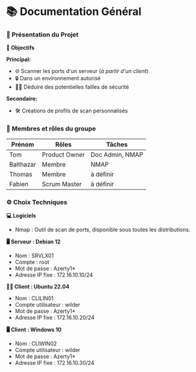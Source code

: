 # 📚 Documentation Général
### **📝 Présentation du Projet**
**🎯 Objectifs**

**Principal:**
- 🌐 Scanner les ports d'un serveur (*à partir d'un client*)
- 🔒 Dans un environnement autorisé
- 🕵️‍♂️ Déduire des potentielles failles de sécurité

**Secondaire:**
- 🛠️ Créations de profils de scan personnalisés

### **👥 Membres et rôles du groupe**
| Prénom    | Rôles              | Tâches                      | 
| --------- | ------------------ | --------------------------- |
| Tom       | Product Owner      | Doc Admin, NMAP             |
| Balthazar | Membre             | NMAP                        |
| Thomas    | Membre             | à définir                   |
| Fabien    | Scrum Master       | à définir                   |

### **⚙️ Choix Techniques**
**💻 Logiciels**
- Nmap : Outil de scan de ports, disponible sous toutes les distributions.

**🖥️ Serveur : Debian 12**
- Nom : SRVLX01
- Compte : root
- Mot de passe : Azerty1*
- Adresse IP fixe : 172.16.10.10/24

**🧑‍💻 Client : Ubuntu 22.04**
- Nom : CLILIN01
- Compte utilisateur : wilder
- Mot de passe : Azerty1*
- Adresse IP fixe : 172.16.10.20/24

**🖥️ Client : Windows 10**
- Nom : CLIWIN02
- Compte utilisateur : wilder
- Mot de passe : Azerty1*
- Adresse IP fixe : 172.16.10.30/24

